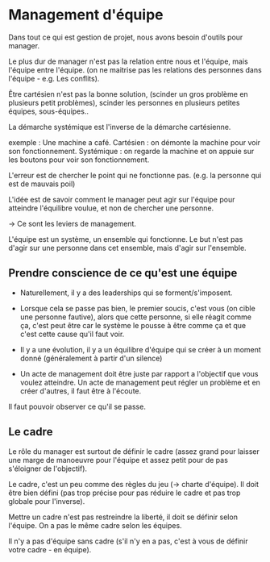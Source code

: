 # Management d'équipe

Dans tout ce qui est gestion de projet, nous avons besoin d'outils pour manager.

Le plus dur de manager n'est pas la relation entre nous et l'équipe, mais l'équipe entre l'équipe. (on ne maitrise pas les relations des personnes dans l'équipe - e.g. Les conflits).

Être cartésien n'est pas la bonne solution, (scinder un gros problème en plusieurs petit problèmes), scinder les personnes en plusieurs petites équipes, sous-équipes..

La démarche systémique est l'inverse de la démarche cartésienne.

exemple :
Une machine a café.
Cartésien : on démonte la machine pour voir son fonctionnement.
Systémique : on regarde la machine et on appuie sur les boutons pour voir son fonctionnement.

L'erreur est de chercher le point qui ne fonctionne pas. (e.g. la personne qui est de mauvais poil)

L'idée est de savoir comment le manager peut agir sur l'équipe pour atteindre l'équilibre voulue, et non de chercher une personne.

-> Ce sont les leviers de management.

L'équipe est un système, un ensemble qui fonctionne. Le but n'est pas d'agir sur une personne dans cet ensemble, mais d'agir sur l'ensemble.

## Prendre conscience de ce qu'est une équipe

- Naturellement, il y a des leaderships qui se forment/s'imposent.

- Lorsque cela se passe pas bien, le premier soucis, c'est vous (on cible une personne fautive), alors que cette personne, si elle réagit comme ça, c'est peut être car le système le pousse à être comme ça et que c'est cette cause qu'il faut voir.

- Il y a une évolution, il y a un équilibre d'équipe qui se créer à un moment donné (généralement à partir d'un silence)

- Un acte de management doit être juste par rapport a l'objectif que vous voulez atteindre. Un acte de management peut régler un problème et en créer d'autres, il faut être à l'écoute.

Il faut pouvoir observer ce qu'il se passe.

## Le cadre

Le rôle du manager est surtout de définir le cadre (assez grand pour laisser une marge de manoeuvre pour l'équipe et assez petit pour de pas s'éloigner de l'objectif).

Le cadre, c'est un peu comme des règles du jeu (-> charte d'équipe). Il doit être bien défini (pas trop précise pour pas réduire le cadre et pas trop globale pour l'inverse).

Mettre un cadre n'est pas restreindre la liberté, il doit se définir selon l'équipe. On a pas le même cadre selon les équipes.

Il n'y a pas d'équipe sans cadre (s'il n'y en a pas, c'est à vous de définir votre cadre - en équipe).
